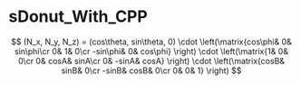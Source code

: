 # sDonut_With_CPP

$$
(N_x, N_y, N_z) = (cos\theta, sin\theta, 0) \cdot 
\left(\matrix{cos\phi& 0& sin\phi\cr 0& 1& 0\cr -sin\phi& 0& cos\phi} \right) \cdot 
\left(\matrix{1& 0& 0\cr 0& cosA& sinA\cr 0& -sinA& cosA} \right) \cdot 
\left(\matrix{cosB& sinB& 0\cr -sinB& cosB& 0\cr 0& 0& 1} \right)
$$
